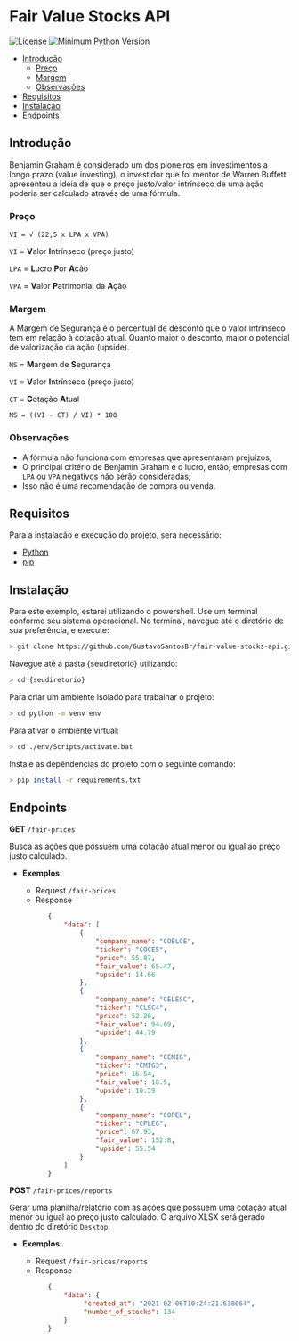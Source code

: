 # Fair Value Stocks API

[![License](https://img.shields.io/badge/license-MIT-green)](https://github.com/GustavoSantosBr/)
[![Minimum Python Version](https://img.shields.io/badge/python-%5E3.9.1-blue)](https://www.python.org)

* [Introdução](#Introdução)
    * [Preço](#Preço)
    * [Margem](#Margem)
    * [Observações](#Observações)
* [Requisitos](#Requisitos)
* [Instalação](#Instalação)
* [Endpoints](#Endpoints)

## Introdução

Benjamin Graham é considerado um dos pioneiros em investimentos a longo prazo (value investing), o investidor que foi
mentor de Warren Buffett apresentou a ideia de que o preço justo/valor intrínseco de uma ação poderia ser calculado
através de uma fórmula.

### Preço

`VI = √ (22,5 x LPA x VPA)`

`VI` = **V**alor **I**ntrínseco (preço justo)

`LPA` = **L**ucro **P**or **A**ção

`VPA` = **V**alor **P**atrimonial da **A**ção

### Margem

A Margem de Segurança é o percentual de desconto que o valor intrínseco tem em relação à cotação atual. Quanto maior o
desconto, maior o potencial de valorização da ação (upside).

`MS` = **M**argem de **S**egurança

`VI` = **V**alor **I**ntrínseco (preço justo)

`CT` = **C**otação **A**tual

`MS = ((VI - CT) / VI) * 100`

### Observações

- A fórmula não funciona com empresas que apresentaram prejuízos;
- O principal critério de Benjamin Graham é o lucro, então, empresas com `LPA` ou `VPA` negativos não serão
  consideradas;
- Isso não é uma recomendação de compra ou venda.

## Requisitos

Para a instalação e execução do projeto, sera necessário:

- [Python](https://www.python.org/downloads)
- [pip](https://pip.pypa.io/en/stable/installing)

## Instalação

Para este exemplo, estarei utilizando o powershell. Use um terminal conforme seu sistema operacional. No terminal,
navegue até o diretório de sua preferência, e execute:

```bash
> git clone https://github.com/GustavoSantosBr/fair-value-stocks-api.git
```

Navegue até a pasta {seudiretorio} utilizando:

```bash
> cd {seudiretorio} 
```

Para criar um ambiente isolado para trabalhar o projeto:

```bash
> cd python -m venv env
```

Para ativar o ambiente virtual:

```bash
> cd ./env/Scripts/activate.bat
```

Instale as depêndencias do projeto com o seguinte comando:

```bash
> pip install -r requirements.txt
```

## Endpoints

**GET** `/fair-prices`

Busca as ações que possuem uma cotação atual menor ou igual ao preço justo calculado.

- **Exemplos:**

    - Request `/fair-prices`
    - Response
       ```json
          {
              "data": [        
                  {
                      "company_name": "COELCE",
                      "ticker": "COCE5",
                      "price": 55.87,
                      "fair_value": 65.47,
                      "upside": 14.66
                  },       
                  {
                      "company_name": "CELESC",
                      "ticker": "CLSC4",
                      "price": 52.28,
                      "fair_value": 94.69,
                      "upside": 44.79
                  },
                  {
                      "company_name": "CEMIG",
                      "ticker": "CMIG3",
                      "price": 16.54,
                      "fair_value": 18.5,
                      "upside": 10.59
                  },
                  {
                      "company_name": "COPEL",
                      "ticker": "CPLE6",
                      "price": 67.93,
                      "fair_value": 152.8,
                      "upside": 55.54
                  }
              ]
          }
      ```

**POST** `/fair-prices/reports`

Gerar uma planilha/relatório com as ações que possuem uma cotação atual menor ou igual ao preço justo calculado.
O arquivo XLSX será gerado dentro do diretório `Desktop`.

- **Exemplos:**

    - Request `/fair-prices/reports`
    - Response
       ```json
          {
              "data": {
                   "created_at": "2021-02-06T10:24:21.638064",
                   "number_of_stocks": 134
              }
          }
       ```
